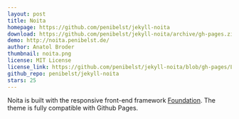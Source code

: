 ```yaml
---
layout: post
title: Noita
homepage: https://github.com/penibelst/jekyll-noita
download: https://github.com/penibelst/jekyll-noita/archive/gh-pages.zip
demo: http://noita.penibelst.de/
author: Anatol Broder
thumbnail: noita.png
license: MIT License
license_link: https://github.com/penibelst/jekyll-noita/blob/gh-pages/LICENSE
github_repo: penibelst/jekyll-noita
stars: 25
---
```


Noita is built with the responsive front-end framework
[Foundation](http://foundation.zurb.com/). The theme is fully
compatible with Github Pages.
